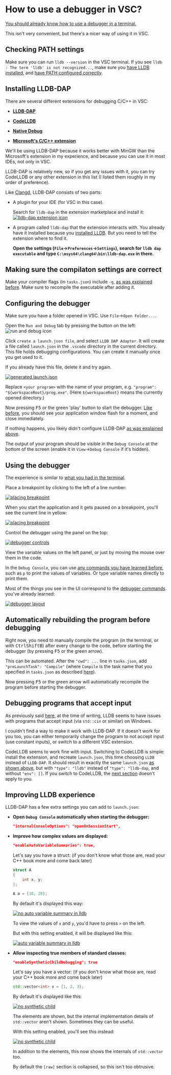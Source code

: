 # How to use a debugger in VSC?

[You should already know how to use a debugger in a terminal.](/articles/debugging_in_terminal.md)

This isn't very convenient, but there's a nicer way of using it in VSC.

## Checking PATH settings

Make sure you can run `lldb --version` in the VSC terminal. If you see `lldb : The term 'lldb' is not recognized...`, make sure you [have LLDB installed](/articles/debugging_in_terminal.md), and [have PATH configured correctly](/articles/working_in_vscode_terminal.md).

## Installing LLDB-DAP

There are several different extensions for debugging C/C++ in VSC:

* [**LLDB-DAP**](https://marketplace.visualstudio.com/items?itemName=llvm-vs-code-extensions.lldb-dap)

* [**CodeLLDB**](https://marketplace.visualstudio.com/items?itemName=vadimcn.vscode-lldb)

* [**Native Debug**](https://marketplace.visualstudio.com/items?itemName=webfreak.debug)

* [**Microsoft's C/C++ extension**](https://marketplace.visualstudio.com/items?itemName=ms-vscode.cpptools)

We'll be using LLDB-DAP because it works better with MinGW than the Microsoft's extension in my experience, and because you can use it in most IDEs, not only in VSC.

LLDB-DAP is relatively new, so if you get any issues with it, you can try CodeLLDB or any other extension in this list (I listed them roughly in my order of preference).

Like [Clangd](/articles/configuring_code_completion.md#installing-clangd), LLDB-DAP consists of two parts:

* A plugin for your IDE (for VSC in this case).

  Search for `lldb-dap` in the extension marketplace and install it:<br/>
  [![lldb-dap extension icon](/images/lldb_dap_extension_icon.png)]((/images/lldb_dap_extension_icon.png))

* A program called `lldb-dap` that the extension interacts with. You already have it installed because you [installed LLDB](/articles/debugging_in_terminal.md). But you need to tell the extension where to find it.

  **Open the settings (`File`→`Preferences`→`Settings`), search for `lldb dap executable` and type `C:\msys64\clang64\bin\lldb-dap.exe` in there.**

## Making sure the compilaton settings are correct

Make your compiler flags (in `tasks.json`) include `-g`, [as was explained before](/articles/debugging_in_terminal.md). Make sure to recompile the executable after adding it.

## Configuring the debugger

Make sure you have a folder opened in VSC. Use `File`→`Open Folder...`.

Open the `Run and Debug` tab by pressing the button on the left:<br/>
![run and debug icon](/images/vsc_debugging_icon.png)

Click `create a launch.json file`, and select `LLDB DAP Adapter`. It will create a file called `launch.json` in the `.vscode` directory in the current directory. This file holds debugging configurations. You can create it manually once you get used to it.

If you already have this file, delete it and try again.

[![generated launch.json](/images/generated_launch_json.png)](/images/generated_launch_json.png)

Replace `<your program>` with the name of your program, e.g. `"program": "${workspaceRoot}/prog.exe"`. (Here `${workspaceRoot}` means the currently opened directory.)

Now pressing <kbd>F5</kbd> or the green 'play' button to start the debugger. [Like before](/articles/debugging_in_terminal.md), you should see your application window flash for a moment, and close immediately.

If nothing happens, you likely didn't configure LLDB-DAP [as was explained above](#installing-lldb-dap).

The output of your program should be visible in the `Debug Console` at the bottom of the screen (enable it in `View`→`Debug Console` if it's hidden).

## Using the debugger

The experience is similar to [what you had in the terminal](/articles/debugging_in_terminal.md).

Place a breakpoint by clicking to the left of a line number:

[![placing breakpoint](/images/vsc_breakpoint.png)](/images/vsc_breakpoint.png)

When you start the application and it gets paused on a breakpoint, you'll see the current line in yellow:

[![placing breakpoint](/images/vsc_paused_on_breakpoint.png)](/images/vsc_paused_on_breakpoint.png)

Control the debugger using the panel on the top:

[![debugger controls](/images/vsc_debugger_controls.png)](/images/vsc_debugger_controls.png)

View the variable values on the left panel, or just by moving the mouse over them in the code.

In the `Debug Console`, you can use [any commands you have learned before](/articles/debugging_in_terminal.md), such as `p` to print the values of variables. Or type variable names directly to print them.

Most of the things you see in the UI correspond to the [debugger commands](/articles/debugging_in_terminal.md) you've already learned:

[![debugger layout](/images/vsc_debugger_layout.png)](/images/vsc_debugger_layout.png)

## Automatically rebuilding the program before debugging

Right now, you need to manually compile the program (in the terminal, or with <kbd>Ctrl</kbd><kbd>Shift</kbd><kbd>B</kbd>) after every change to the code, before starting the debugger (by pressing <kbd>F5</kbd> or the green arrow).

This can be automated. After the `"cwd": ...` line in `tasks.json`, add `"preLaunchTask": "Compile"` (where `Compile` is the task name that you specified in `tasks.json` as described [here](/articles/configuring_vsc_tasks.md)).

Now pressing <kbd>F5</kbd> or the green arrow will automatically recompile the program before starting the debugger.

## Debugging programs that accept input

As previously said [here](/articles/debugging_in_terminal.md#debugging-programs-that-accept-input), at the time of writing, LLDB seems to have issues with programs that accept input (via `std::cin` or similar) on Windows.

I couldn't find a way to make it work with LLDB-DAP. If it doesn't work for you too, you can either temporarily change the program to not accept input (use constant inputs), or switch to a different VSC extension.

CodeLLDB seems to work fine with input. Switching to CodeLLDB is simple: install the extension, and recreate `launch.json`, this time choosing `LLDB` instead of `LLDB-DAP`. It should result in exactly the same `launch.json` [as shown above](#configuring-the-debugger), but with `"type": "lldb"` instead of `"type": "lldb-dap`, and without `"env": []`. If you switch to CodeLLDB, the [next section](#improving-lldb-experience) doesn't apply to you.

## Improving LLDB experience

LLDB-DAP has a few extra settings you can add to `launch.json`:

* **Open `Debug Console` automatically when starting the debugger:**
  ```json
  "internalConsoleOptions": "openOnSessionStart",
  ```

* **Improve how complex values are displayed:**
  ```json
  "enableAutoVariableSummaries": true,
  ```
  Let's say you have a struct: (if you don't know what those are, read your C++ book more and come back later)
  ```cpp
  struct A
  {
      int x, y;
  };

  A a = {10, 20};
  ```
  By default it's displayed this way:

  [![no auto variable summary in lldb](/images/lldb_no_auto_var_summaries.png)](/images/lldb_no_auto_var_summaries.png)

  To view the values of `x` and `y`, you'd have to press `>` on the left.

  But with this setting enabled, it will be displayed like this:

  [![auto variable summary in lldb](/images/lldb_auto_var_summaries.png)](/images/lldb_auto_var_summaries.png)

* **Allow inspecting true members of standard classes:**
  ```json
  "enableSyntheticChildDebugging": true
  ```
  Let's say you have a vector: (if you don't know what those are, read your C++ book more and come back later)
  ```cpp
  std::vector<int> v = {1, 2, 3};
  ```
  By default it's displayed like this:

  [![no synthetic child](/images/lldb_no_synth_child.png)](/images/lldb_no_synth_child.png)

  The elements are shown, but the internal implementation details of `std::vector` aren't shown. Sometimes they can be useful.

  With this setting enabled, you'll see this instead:

  [![no synthetic child](/images/lldb_synth_child.png)](/images/lldb_synth_child.png)

  In addition to the elements, this now shows the internals of `std::vector` too.

  By default the `[raw]` section is collapsed, so this isn't too obtrusive.
